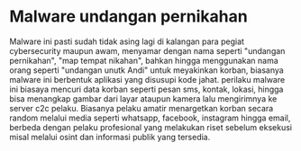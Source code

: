 # Malware undangan pernikahan

Malware ini pasti sudah tidak asing lagi di kalangan para pegiat cybersecurity maupun awam, menyamar dengan nama seperti "undangan pernikahan", "map tempat nikahan", bahkan hingga menggunakan nama orang seperti "undangan unutk Andi" untuk meyakinkan korban, biasanya malware ini berbentuk aplikasi yang disusupi kode jahat. perilaku malware ini biasaya mencuri data korban seperti pesan sms, kontak, lokasi, hingga bisa menangkap gambar dari layar ataupun kamera lalu mengirimnya ke server c2c pelaku. Biasanya pelaku amatir menargetkan korban secara random melalui media seperti whatsapp, facebook, instagram hingga email, berbeda dengan pelaku profesional yang melakukan riset sebelum eksekusi misal melalui osint dan informasi publik yang tersedia. 
